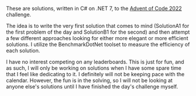 These are solutions, written in C# on .NET 7, to the 
[Advent of Code 2022](https://adventofcode.com/2022) challenge.

The idea is to write the very first solution that comes to mind (SolutionA1 for the first problem 
of the day and SolutionB1 for the second) and then attempt a few different approaches looking for
either more elegant or more efficient solutions. I utilize the BenchmarkDotNet toolset to measure
the efficiency of each solution.

I have no interest competing on any leaderboards. This is just for fun, and as such, I will only be
working on solutions when I have some spare time that I feel like dedicating to it. I definitely will
not be keeping pace with the calendar. However, the fun is in the solving, so I will not be looking
at anyone else's solutions until I have finished the day's challenge myself.